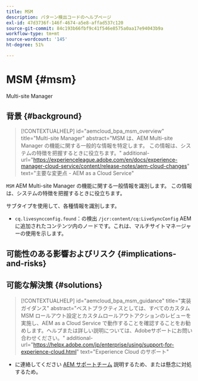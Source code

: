 ```yaml
---
title: MSM
description: パターン検出コードのヘルプページ
exl-id: 47d3736f-146f-4674-a5e8-affad537c120
source-git-commit: 84c193b66fbf9c41f546e8575a0aa17e94043b9a
workflow-type: tm+mt
source-wordcount: '145'
ht-degree: 51%

---
```


# MSM {#msm}

Multi-site Manager

## 背景 {#background}

>[!CONTEXTUALHELP]
>id="aemcloud_bpa_msm_overview"
>title="Multi-site Manager"
>abstract="MSM は、AEM Multi-site Manager の機能に関する一般的な情報を特定します。 この情報は、システムの特徴を把握するときに役立ちます。"
>additional-url="https://experienceleague.adobe.com/en/docs/experience-manager-cloud-service/content/release-notes/aem-cloud-changes" text="主要な変更点 - AEM as a Cloud Service"

`MSM`  AEM Multi-site Manager の機能に関する一般情報を識別します。 この情報は、システムの特徴を把握するときに役立ちます。

サブタイプを使用して、各種情報を識別します。

* `cq.livesyncconfig.found`：の検出 `/jcr:content/cq:LiveSyncConfig` AEMに追加されたコンテンツ内のノードです。これは、マルチサイトマネージャーの使用を示します。

## 可能性のある影響およびリスク {#implications-and-risks}


## 可能な解決策 {#solutions}

>[!CONTEXTUALHELP]
>id="aemcloud_bpa_msm_guidance"
>title="実装ガイダンス"
>abstract="ベストプラクティスとしては、すべてのカスタム MSM ロールアウト設定とカスタムロールアウトアクションのレビューを実施し、AEM as a Cloud Service で動作することを確認することをお勧めします。ヘルプまたは詳しい説明については、Adobeサポートにお問い合わせください。"
>additional-url="https://helpx.adobe.com/jp/enterprise/using/support-for-experience-cloud.html" text="Experience Cloud のサポート"

* に連絡してください [AEM サポートチーム](https://helpx.adobe.com/jp/enterprise/using/support-for-experience-cloud.html) 説明するため、または懸念に対処するため。
